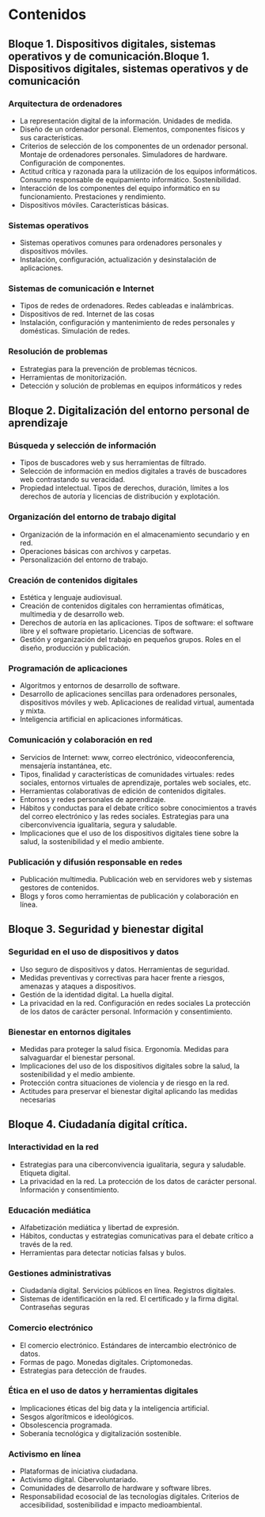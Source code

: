 # Contenidos

## Bloque 1. Dispositivos digitales, sistemas operativos y de comunicación.Bloque 1. Dispositivos digitales, sistemas operativos y de comunicación

### Arquitectura de ordenadores

* La representación digital de la información. Unidades de medida.
* Diseño de un ordenador personal. Elementos, componentes físicos y sus características.
* Criterios de selección de los componentes de un ordenador personal. Montaje de ordenadores personales. Simuladores de hardware. Configuración de componentes.
* Actitud crítica y razonada para la utilización de los equipos informáticos. Consumo responsable de equipamiento informático. Sostenibilidad.
* Interacción de los componentes del equipo informático en su funcionamiento. Prestaciones y rendimiento.
* Dispositivos móviles. Características básicas.

### Sistemas operativos

* Sistemas operativos comunes para ordenadores personales y dispositivos móviles.
* Instalación, configuración, actualización y desinstalación de aplicaciones.

### Sistemas de comunicación e Internet

* Tipos de redes de ordenadores. Redes cableadas e inalámbricas.
* Dispositivos de red. Internet de las cosas
* Instalación, configuración y mantenimiento de redes personales y domésticas. Simulación de redes.

### Resolución de problemas

* Estrategias para la prevención de problemas técnicos.
* Herramientas de monitorización.
* Detección y solución de problemas en equipos informáticos y redes

## Bloque 2. Digitalización del entorno personal de aprendizaje

### Búsqueda y selección de información

* Tipos de buscadores web y sus herramientas de filtrado.
* Selección de información en medios digitales a través de buscadores web
contrastando su veracidad.
* Propiedad intelectual. Tipos de derechos, duración, límites a los derechos de
autoría y licencias de distribución y explotación.


### Organizacíón del entorno de trabajo digital

* Organización de la información en el almacenamiento secundario y en red.
* Operaciones básicas con archivos y carpetas.
* Personalización del entorno de trabajo.

### Creación de contenidos digitales

* Estética y lenguaje audiovisual.
* Creación de contenidos digitales con herramientas ofimáticas, multimedia y de
desarrollo web.
* Derechos de autoría en las aplicaciones. Tipos de software: el software libre y el
software propietario. Licencias de software.
* Gestión y organización del trabajo en pequeños grupos. Roles en el diseño,
producción y publicación.

### Programación de aplicaciones

* Algoritmos y entornos de desarrollo de software.
* Desarrollo de aplicaciones sencillas para ordenadores personales, dispositivos
móviles y web. Aplicaciones de realidad virtual, aumentada y mixta.
* Inteligencia artificial en aplicaciones informáticas.

### Comunicación y colaboración en red

* Servicios de Internet: www, correo electrónico, videoconferencia, mensajería
instantánea, etc.
* Tipos, finalidad y características de comunidades virtuales: redes sociales, entornos virtuales de aprendizaje, portales web sociales, etc.
* Herramientas colaborativas de edición de contenidos digitales.
* Entornos y redes personales de aprendizaje.
* Hábitos y conductas para el debate crítico sobre conocimientos a través del correo
electrónico y las redes sociales. Estrategias para una ciberconvivencia igualitaria,
segura y saludable.
* Implicaciones que el uso de los dispositivos digitales tiene sobre la salud, la sostenibilidad y el medio ambiente.

### Publicación y difusión responsable en redes

* Publicación multimedia. Publicación web en servidores web y sistemas gestores de
contenidos.
* Blogs y foros como herramientas de publicación y colaboración en línea.

## Bloque 3. Seguridad y bienestar digital

### Seguridad en el uso de dispositivos y datos

* Uso seguro de dispositivos y datos. Herramientas de seguridad.
* Medidas preventivas y correctivas para hacer frente a riesgos, amenazas y ataques
a dispositivos.
* Gestión de la identidad digital. La huella digital.
* La privacidad en la red. Configuración en redes sociales La protección de los datos
de carácter personal. Información y consentimiento.

### Bienestar en entornos digitales

* Medidas para proteger la salud física. Ergonomía. Medidas para salvaguardar el
bienestar personal.
* Implicaciones del uso de los dispositivos digitales sobre la salud, la sostenibilidad y
el medio ambiente.
* Protección contra situaciones de violencia y de riesgo en la red.
* Actitudes para preservar el bienestar digital aplicando las medidas necesarias

## Bloque 4. Ciudadanía digital crítica.

### Interactividad en la red

* Estrategias para una ciberconvivencia igualitaria, segura y saludable. Etiqueta
digital.
* La privacidad en la red. La protección de los datos de carácter personal. Información y consentimiento.

### Educación mediática

* Alfabetización mediática y libertad de expresión.
* Hábitos, conductas y estrategias comunicativas para el debate crítico a través de la red.
* Herramientas para detectar noticias falsas y bulos.

### Gestiones administrativas

* Ciudadanía digital. Servicios públicos en línea. Registros digitales.
* Sistemas de identificación en la red. El certificado y la firma digital. Contraseñas
seguras

### Comercio electrónico

* El comercio electrónico. Estándares de intercambio electrónico de datos.
* Formas de pago. Monedas digitales. Criptomonedas.
* Estrategias para detección de fraudes.

### Ética en el uso de datos y herramientas digitales

* Implicaciones éticas del big data y la inteligencia artificial.
* Sesgos algorítmicos e ideológicos.
* Obsolescencia programada.
* Soberanía tecnológica y digitalización sostenible.

### Activismo en línea

* Plataformas de iniciativa ciudadana.
* Activismo digital. Cibervoluntariado.
* Comunidades de desarrollo de hardware y software libres.
* Responsabilidad ecosocial de las tecnologías digitales. Criterios de accesibilidad, sostenibilidad e impacto medioambiental.
